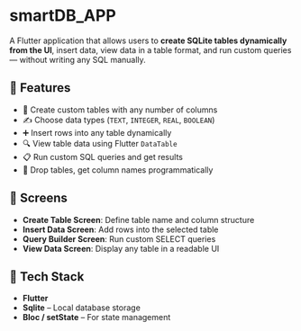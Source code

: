 # smartDB_APP

A Flutter application that allows users to **create SQLite tables dynamically from the UI**, insert data, view data in a table format, and run custom queries — without writing any SQL manually.

## 🚀 Features

- 📂 Create custom tables with any number of columns
- ✍️ Choose data types (`TEXT`, `INTEGER`, `REAL`, `BOOLEAN`)
- ➕ Insert rows into any table dynamically
- 🔍 View table data using Flutter `DataTable`
- 📋 Run custom SQL queries and get results
- 🧩 Drop tables, get column names programmatically

## 📱 Screens

- **Create Table Screen**: Define table name and column structure
- **Insert Data Screen**: Add rows into the selected table
- **Query Builder Screen**: Run custom SELECT queries
- **View Data Screen**: Display any table in a readable UI

## 🧰 Tech Stack

- **Flutter**
- **Sqlite** – Local database storage
- **Bloc / setState** – For state management


